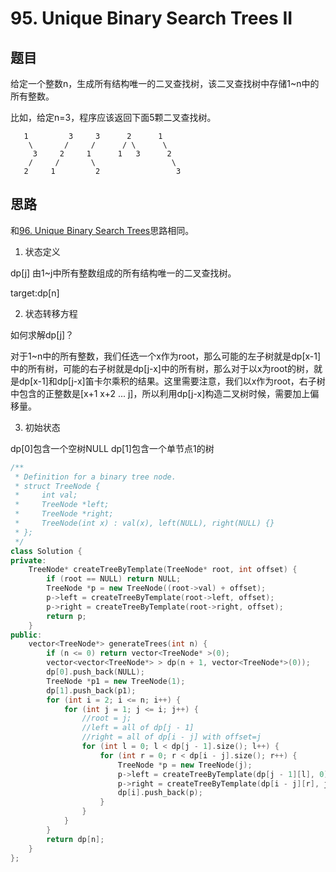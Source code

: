 # 95. Unique Binary Search Trees II
## 题目

给定一个整数n，生成所有结构唯一的二叉查找树，该二叉查找树中存储1~n中的所有整数。

比如，给定n=3，程序应该返回下面5颗二叉查找树。

```
   1         3     3      2      1
    \       /     /      / \      \
     3     2     1      1   3      2
    /     /       \                 \
   2     1         2                 3
```

## 思路

和[96. Unique Binary Search Trees](https://github.com/fangrui006/LeetCode/blob/master/DP/96.%20Unique%20Binary%20Search%20Trees.md)思路相同。

1. 状态定义

dp[j] 由1~j中所有整数组成的所有结构唯一的二叉查找树。

target:dp[n]

2. 状态转移方程

如何求解dp[j]？

对于1~n中的所有整数，我们任选一个x作为root，那么可能的左子树就是dp[x-1]中的所有树，可能的右子树就是dp[j-x]中的所有树，那么对于以x为root的树，就是dp[x-1]和dp[j-x]笛卡尔乘积的结果。这里需要注意，我们以x作为root，右子树中包含的正整数是[x+1 x+2 ... j]，所以利用dp[j-x]构造二叉树时候，需要加上偏移量。

3. 初始状态

dp[0]包含一个空树NULL
dp[1]包含一个单节点1的树

```C++
/**
 * Definition for a binary tree node.
 * struct TreeNode {
 *     int val;
 *     TreeNode *left;
 *     TreeNode *right;
 *     TreeNode(int x) : val(x), left(NULL), right(NULL) {}
 * };
 */
class Solution {
private:
    TreeNode* createTreeByTemplate(TreeNode* root, int offset) {
        if (root == NULL) return NULL;
        TreeNode *p = new TreeNode((root->val) + offset);
        p->left = createTreeByTemplate(root->left, offset);
        p->right = createTreeByTemplate(root->right, offset);
        return p;
    }
public:
    vector<TreeNode*> generateTrees(int n) {
        if (n <= 0) return vector<TreeNode* >(0);
        vector<vector<TreeNode*> > dp(n + 1, vector<TreeNode*>(0));
        dp[0].push_back(NULL);
        TreeNode *p1 = new TreeNode(1);
        dp[1].push_back(p1);
        for (int i = 2; i <= n; i++) {
            for (int j = 1; j <= i; j++) {
                //root = j;
                //left = all of dp[j - 1]
                //right = all of dp[i - j] with offset=j
                for (int l = 0; l < dp[j - 1].size(); l++) {
                    for (int r = 0; r < dp[i - j].size(); r++) {
                        TreeNode *p = new TreeNode(j);
                        p->left = createTreeByTemplate(dp[j - 1][l], 0);
                        p->right = createTreeByTemplate(dp[i - j][r], j);
                        dp[i].push_back(p);
                    }
                }
            }
        }
        return dp[n];
    }
};
```
